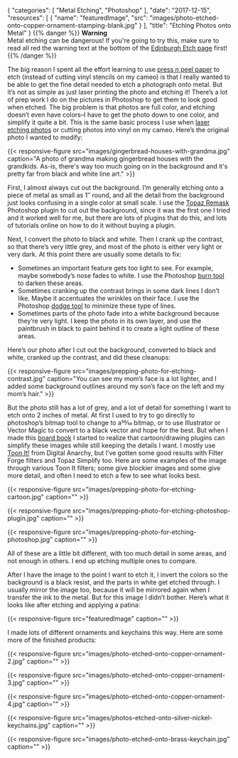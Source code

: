 
{
  "categories": [
    "Metal Etching",
    "Photoshop"
  ],
  "date": "2017-12-15",
  "resources": [
    {
      "name": "featuredImage",
      "src": "images/photo-etched-onto-copper-ornament-stamping-blank.jpg"
    }
  ],
  "title": "Etching Photos onto Metal"
}
{{% danger %}}
  **Warning**<br>
  Metal etching can be dangerous! If you're going to try this, make sure to read all red the warning
  text at the bottom of the [Edinburgh Etch
  page](http://www.nontoxicprint.com/etchcopperandbrass.htm) first!
{{% /danger %}}

The big reason I spent all the effort learning to use [press n peel
paper](https://anniesullie.com/2017/12/learning-to-etch-metal/) to etch (instead of cutting vinyl
stencils on my cameo) is that I really wanted to be able to get the fine detail needed to etch a
photograph onto metal. But it’s not as simple as just laser printing the photo and etching it!
There’s a lot of prep work I do on the pictures in Photoshop to get them to look good when etched.
The big problem is that photos are full color, and etching doesn’t even have colors–I have to get
the photo down to one color, and simplify it quite a bit. This is the same basic process I use when
[laser etching photos](https://anniesullie.com/2013/10/first-time-using-the-laser/) or cutting
photos into vinyl on my cameo. Here’s the original photo I wanted to modify:

{{< responsive-figure src="images/gingerbread-houses-with-grandma.jpg" caption="A photo of grandma making gingerbread houses with the grandkids. As-is, there's way too much going on in the background and it's pretty far from black and white line art." >}}

First, I almost always cut out the background. I’m generally etching onto a piece of metal as small
as 1″ round, and all the detail from the background just looks confusing in a single color at small
scale. I use the [Topaz Remask](https://topazlabs.com/remask) Photoshop plugin to cut out the
background, since it was the first one I tried and it worked well for me, but there are lots of
plugins that do this, and lots of tutorials online on how to do it without buying a plugin.

Next, I convert the photo to black and white. Then I crank up the contrast, so that there’s very
little grey, and most of the photo is either very light or very dark. At this point there are
usually some details to fix:

* Sometimes an important feature gets too light to see. For example, maybe somebody’s nose fades to
  white. I use the Photoshop [burn
  tool](https://helpx.adobe.com/photoshop/using/dodge-burn-image-areas.html) to darken these areas.
* Sometimes cranking up the contrast brings in some dark lines I don’t like. Maybe it accentuates
  the wrinkles on their face. I use the Photoshop [dodge
  tool](https://helpx.adobe.com/photoshop/using/dodge-burn-image-areas.html) to minimize these type
  of lines.
* Sometimes parts of the photo fade into a white background because they’re very light. I keep the
  photo in its own layer, and use the paintbrush in black to paint behind it to create a light
  outline of these areas.

Here’s our photo after I cut out the background, converted to black and white, cranked up the
contrast, and did these cleanups:

{{< responsive-figure src="images/prepping-photo-for-etching-contrast.jpg" caption="You can see my mom’s face is a lot lighter, and I added some background outlines around my son’s face on the left and my mom’s hair." >}}

But the photo still has a lot of grey, and a lot of detail for something I want to etch onto 2
inches of metal. At first I used to try to go directly to photoshop’s bitmap tool to change to
a50⁄50 bitmap, or to use Illustrator or Vector Magic to convert to a black vector and hope for the
best. But when I made this [board
book](https://anniesullie.com/2014/06/story-board-book-from-photos/) I started to realize that
cartoon/drawing plugins can simplify these images while still keeping the details I want. I mostly
use [Toon It!](https://digitalanarchy.com/toonPS/main.html) from Digital Anarchy, but I’ve gotten
some good results with Filter Forge filters and Topaz Simplify too. Here are some examples of the
image through various Toon It filters; some give blockier images and some give more detail, and
often I need to etch a few to see what looks best.

{{< responsive-figure src="images/prepping-photo-for-etching-cartoon.jpg" caption="" >}}

{{< responsive-figure src="images/prepping-photo-for-etching-photoshop-plugin.jpg" caption="" >}}

{{< responsive-figure src="images/prepping-photo-for-etching-photoshop.jpg" caption="" >}}

All of these are a little bit different, with too much detail in some areas, and not enough in
others. I end up etching multiple ones to compare.

After I have the image to the point I want to etch it, I invert the colors so the background is a
black resist, and the parts in white get etched through. I usually mirror the image too, because it
will be mirrored again when I transfer the ink to the metal. But for this image I didn’t bother.
Here’s what it looks like after etching and applying a patina:

{{< responsive-figure src="featuredImage" caption="" >}}

I made lots of different ornaments and keychains this way. Here are some more of the finished products:

{{< responsive-figure src="images/photo-etched-onto-copper-ornament-2.jpg" caption="" >}}

{{< responsive-figure src="images/photo-etched-onto-copper-ornament-3.jpg" caption="" >}}

{{< responsive-figure src="images/photo-etched-onto-copper-ornament-4.jpg" caption="" >}}

{{< responsive-figure src="images/photos-etched-onto-silver-nickel-keychains.jpg" caption="" >}}

{{< responsive-figure src="images/photo-etched-onto-brass-keychain.jpg" caption="" >}}
